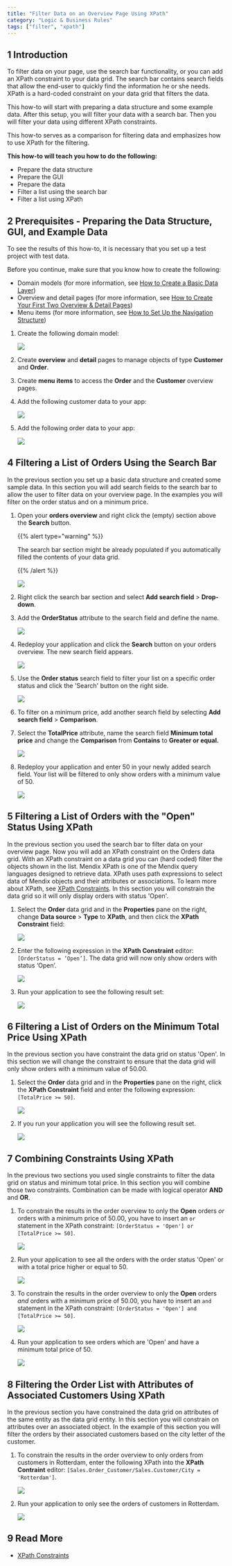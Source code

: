 ```yaml
---
title: "Filter Data on an Overview Page Using XPath"
category: "Logic & Business Rules"
tags: ["filter", "xpath"]
---
```


## 1 Introduction

To filter data on your page, use the search bar functionality, or you can add an XPath constraint to your data grid. The search bar contains search fields that allow the end-user to quickly find the information he or she needs. XPath is a hard-coded constraint on your data grid that filters the data.

This how-to will start with preparing a data structure and some example data. After this setup, you will filter your data with a search bar. Then you will filter your data using different XPath constraints.

This how-to serves as a comparison for filtering data and emphasizes how to use XPath for the filtering.

**This how-to will teach you how to do the following:**

* Prepare the data structure
* Prepare the GUI
* Prepare the data
* Filter a list using the search bar
* Filter a list using XPath

## 2 Prerequisites - Preparing the Data Structure, GUI, and Example Data

To see the results of this how-to, it is necessary that you set up a test project with test data.

Before you continue, make sure that you know how to create the following:

* Domain models (for more information, see [How to Create a Basic Data Layer](/howto7/data-models/create-a-basic-data-layer))
* Overview and detail pages (for more information, see [How to Create Your First Two Overview & Detail Pages](/howto7/front-end/create-your-first-two-overview-and-detail-pages))
* Menu items (for more information, see [How to Set Up the Navigation Structure](/howto7/general/setting-up-the-navigation-structure))

1.  Create the following domain model:

    ![](attachments/18448705/18581378.png)

2.  Create **overview** and **detail** pages to manage objects of type **Customer** and **Order**.
3.  Create **menu items** to access the **Order** and the **Customer** overview pages.
4.  Add the following customer data to your app:

    ![](attachments/18448705/18581374.png)

5.  Add the following order data to your app:

    ![](attachments/18448705/18581373.png)

## 4 Filtering a List of Orders Using the Search Bar

In the previous section you set up a basic data structure and created some sample data. In this section you will add search fields to the search bar to allow the user to filter data on your overview page. In the examples you will filter on the order status and on a minimum price.

1.  Open your **orders overview** and right click the (empty) section above the **Search** button.

    {{% alert type="warning" %}}

    The search bar section might be already populated if you automatically filled the contents of your data grid.

    {{% /alert %}}

    ![](attachments/18448705/18581359.png)

2.  Right click the search bar section and select **Add search field** > **Drop-down**.
3.  Add the **OrderStatus** attribute to the search field and define the name.

    ![](attachments/18448705/18581355.png)

4.  Redeploy your application and click the **Search** button on your orders overview. The new search field appears.

    ![](attachments/18448705/18581354.png)

5.  Use the **Order status** search field to filter your list on a specific order status and click the 'Search' button on the right side.

    ![](attachments/18448705/18581353.png)

6.  To filter on a minimum price, add another search field by selecting **Add search field** > **Comparison**.
7.  Select the **TotalPrice** attribute, name the search field **Minimum total price** and change the **Comparison** from **Contains** to **Greater or equal.**

    ![](attachments/18448705/18581351.png)

8.  Redeploy your application and enter 50 in your newly added search field. Your list will be filtered to only show orders with a minimum value of 50.

    ![](attachments/18448705/18581350.png)

## 5 Filtering a List of Orders with the "Open" Status Using XPath 

In the previous section you used the search bar to filter data on your overview page. Now you will add an XPath constraint on the Orders data grid. With an XPath constraint on a data grid you can (hard coded) filter the objects shown in the list. Mendix XPath is one of the Mendix query languages designed to retrieve data. XPath uses path expressions to select data of Mendix objects and their attributes or associations. To learn more about XPath, see [XPath Constraints](/refguide7/xpath-constraints). In this section you will constrain the data grid so it will only display orders with status 'Open'.

1.  Select the **Order** data grid and in the **Properties** pane on the right, change **Data source** > **Type** to **XPath**, and then click the **XPath Constraint** field:

    ![](attachments/18448705/18581372.png)

2.  Enter the following expression in the **XPath Constraint** editor: `[OrderStatus = ‘Open’]`. The data grid will now only show orders with status ‘Open’. 

    ![](attachments/18448705/18581371.png)

3.  Run your application to see the following result set:

    ![](attachments/18448705/18581370.png)

## 6 Filtering a List of Orders on the Minimum Total Price Using XPath

In the previous section you have constraint the data grid on status 'Open'. In this section we will change the constraint to ensure that the data grid will only show orders with a minimum value of 50.00.

1.  Select the **Order** data grid and in the **Properties** pane on the right, click the **XPath Constraint** field and enter the following expression: `[TotalPrice >= 50]`.

    ![](attachments/18448705/18581367.png) 

2.  If you run your application you will see the following result set.

    ![](attachments/18448705/18581368.png)

## 7 Combining Constraints Using XPath

In the previous two sections you used single constraints to filter the data grid on status and minimum total price. In this section you will combine those two constraints. Combination can be made with logical operator **AND** and **OR**.  

1.  To constrain the results in the order overview to only the **Open** orders *or* orders with a minimum price of 50.00, you have to insert an `or` statement in the XPath constraint: `[OrderStatus = 'Open'] or [TotalPrice >= 50]`.

    ![](attachments/18448705/18581366.png)

2.  Run your application to see all the orders with the order status 'Open' or with a total price higher or equal to 50.

    ![](attachments/18448705/18581373.png)

3.  To constrain the results in the order overview to only the **Open** orders *and* orders with a minimum price of 50.00, you have to insert an `and` statement in the XPath constraint: `[OrderStatus = 'Open'] and [TotalPrice >= 50]`.

    ![](attachments/18448705/18581365.png)
    
4.  Run your application to see orders which are 'Open' and have a minimum total price of 50.

    ![](attachments/18448705/18581364.png)

## 8 Filtering the Order List with Attributes of Associated Customers Using XPath

In the previous section you have constrained the data grid on attributes of the same entity as the data grid entity. In this section you will constrain on attributes over an associated object. In the example of this section you will filter the orders by their associated customers based on the city letter of the customer. 

1.  To constrain the results in the order overview to only orders from customers in Rotterdam, enter the following XPath into the **XPath Contraint** editor: `[Sales.Order_Customer/Sales.Customer/City = 'Rotterdam']`.

    ![](attachments/18448705/18581363.png)

2.  Run your application to only see the orders of customers in Rotterdam.

    ![](attachments/18448705/18581362.png)

## 9 Read More

*   [XPath Constraints](/refguide7/xpath-constraints)
